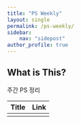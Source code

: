 ```yaml
---
title: "PS Weekly"
layout: single
permalink: /ps-weekly/
sidebar:
    nav: "sidepost"
author_profile: true
---
```


## What is This? 
주간 PS 정리

| Title           | Link |
|:-------------------|:-----|
|  | |